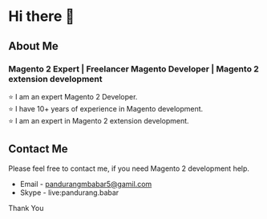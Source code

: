 # Hi there 👋

## About Me
### Magento 2 Expert | Freelancer Magento Developer | Magento 2 extension development
⭐️ I am an expert Magento 2 Developer.<br>
⭐️ I have 10+ years of experience in Magento development.<br>
⭐️ I am an expert in Magento 2 extension development.<br>

## Contact Me
Please feel free to contact me, if you need Magento 2 development help.

* Email - pandurangmbabar5@gamil.com
* Skype - live:pandurang.babar

Thank You
